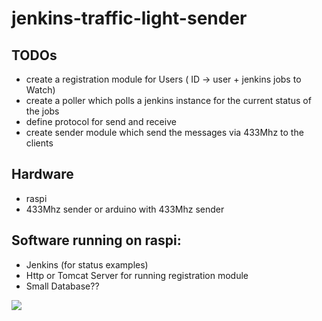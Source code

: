 # jenkins-traffic-light-sender

## TODOs
  * create a registration module for Users ( ID -> user + jenkins jobs to Watch)
  * create a poller which polls a jenkins instance for the current status of the jobs
  * define protocol for send and receive
  * create sender module which send the messages via 433Mhz to the clients
  
## Hardware
  * raspi
  * 433Mhz sender or arduino with 433Mhz sender 
  
  
## Software running on raspi:
  * Jenkins (for status examples)
  * Http or Tomcat Server for running registration module
  * Small Database??

<img src="https://api.travis-ci.org/guidowojke/jenkins-traffic-light-sender.svg" />